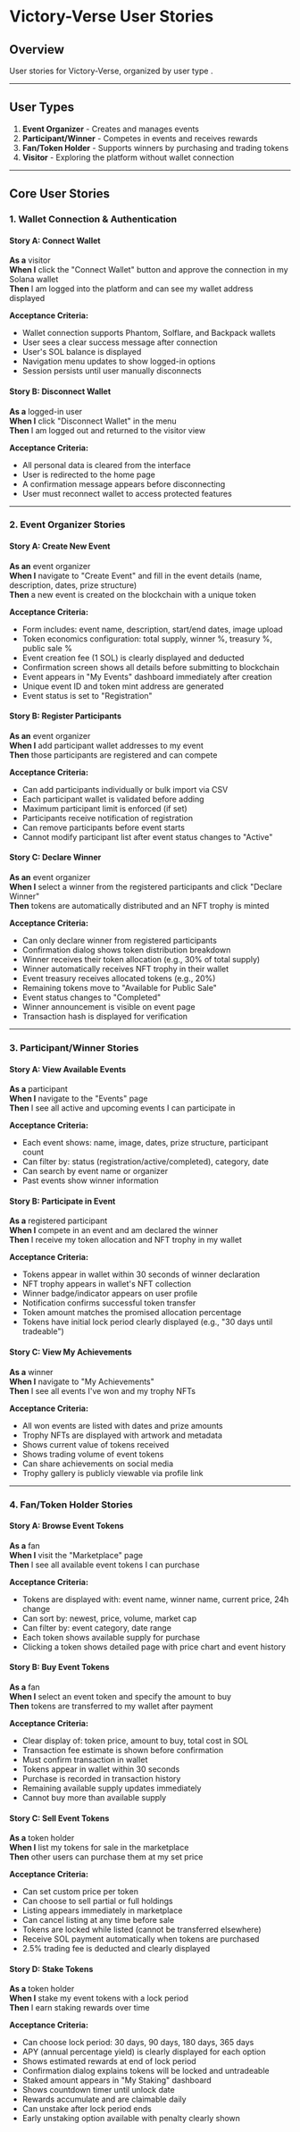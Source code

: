 # Victory-Verse User Stories

## Overview
User stories for Victory-Verse, organized by user type .

---

## User Types

1. **Event Organizer** - Creates and manages  events
2. **Participant/Winner** - Competes in events and receives rewards
3. **Fan/Token Holder** - Supports winners by purchasing and trading tokens
4. **Visitor** - Exploring the platform without wallet connection

---

## Core User Stories

### 1. Wallet Connection & Authentication

#### Story A: Connect Wallet
**As a** visitor  
**When I** click the "Connect Wallet" button and approve the connection in my Solana wallet  
**Then** I am logged into the platform and can see my wallet address displayed

**Acceptance Criteria:**
- Wallet connection supports Phantom, Solflare, and Backpack wallets
- User sees a clear success message after connection
- User's SOL balance is displayed
- Navigation menu updates to show logged-in options
- Session persists until user manually disconnects

#### Story B: Disconnect Wallet
**As a** logged-in user  
**When I** click "Disconnect Wallet" in the menu  
**Then** I am logged out and returned to the visitor view

**Acceptance Criteria:**
- All personal data is cleared from the interface
- User is redirected to the home page
- A confirmation message appears before disconnecting
- User must reconnect wallet to access protected features

---

### 2. Event Organizer Stories

#### Story A: Create New Event
**As an** event organizer  
**When I** navigate to "Create Event" and fill in the event details (name, description, dates, prize structure)  
**Then** a new event is created on the blockchain with a unique token

**Acceptance Criteria:**
- Form includes: event name, description, start/end dates, image upload
- Token economics configuration: total supply, winner %, treasury %, public sale %
- Event creation fee (1 SOL) is clearly displayed and deducted
- Confirmation screen shows all details before submitting to blockchain
- Event appears in "My Events" dashboard immediately after creation
- Unique event ID and token mint address are generated
- Event status is set to "Registration"

#### Story B: Register Participants
**As an** event organizer  
**When I** add participant wallet addresses to my event  
**Then** those participants are registered and can compete

**Acceptance Criteria:**
- Can add participants individually or bulk import via CSV
- Each participant wallet is validated before adding
- Maximum participant limit is enforced (if set)
- Participants receive notification of registration
- Can remove participants before event starts
- Cannot modify participant list after event status changes to "Active"

#### Story C: Declare Winner
**As an** event organizer  
**When I** select a winner from the registered participants and click "Declare Winner"  
**Then** tokens are automatically distributed and an NFT trophy is minted

**Acceptance Criteria:**
- Can only declare winner from registered participants
- Confirmation dialog shows token distribution breakdown
- Winner receives their token allocation (e.g., 30% of total supply)
- Winner automatically receives NFT trophy in their wallet
- Event treasury receives allocated tokens (e.g., 20%)
- Remaining tokens move to "Available for Public Sale"
- Event status changes to "Completed"
- Winner announcement is visible on event page
- Transaction hash is displayed for verification


---

### 3. Participant/Winner Stories

#### Story A: View Available Events
**As a** participant  
**When I** navigate to the "Events" page  
**Then** I see all active and upcoming events I can participate in

**Acceptance Criteria:**
- Each event shows: name, image, dates, prize structure, participant count
- Can filter by: status (registration/active/completed), category, date
- Can search by event name or organizer
- Past events show winner information

#### Story B: Participate in Event
**As a** registered participant  
**When I** compete in an event and am declared the winner  
**Then** I receive my token allocation and NFT trophy in my wallet

**Acceptance Criteria:**
- Tokens appear in wallet within 30 seconds of winner declaration
- NFT trophy appears in wallet's NFT collection
- Winner badge/indicator appears on user profile
- Notification confirms successful token transfer
- Token amount matches the promised allocation percentage
- Tokens have initial lock period clearly displayed (e.g., "30 days until tradeable")

#### Story C: View My Achievements
**As a** winner  
**When I** navigate to "My Achievements"  
**Then** I see all events I've won and my trophy NFTs

**Acceptance Criteria:**
- All won events are listed with dates and prize amounts
- Trophy NFTs are displayed with artwork and metadata
- Shows current value of tokens received
- Shows trading volume of event tokens
- Can share achievements on social media
- Trophy gallery is publicly viewable via profile link

---

### 4. Fan/Token Holder Stories

#### Story A: Browse Event Tokens
**As a** fan  
**When I** visit the "Marketplace" page  
**Then** I see all available event tokens I can purchase

**Acceptance Criteria:**
- Tokens are displayed with: event name, winner name, current price, 24h change
- Can sort by: newest, price, volume, market cap
- Can filter by: event category, date range
- Each token shows available supply for purchase
- Clicking a token shows detailed page with price chart and event history

#### Story B: Buy Event Tokens
**As a** fan  
**When I** select an event token and specify the amount to buy  
**Then** tokens are transferred to my wallet after payment

**Acceptance Criteria:**
- Clear display of: token price, amount to buy, total cost in SOL
- Transaction fee estimate is shown before confirmation
- Must confirm transaction in wallet
- Tokens appear in wallet within 30 seconds
- Purchase is recorded in transaction history
- Remaining available supply updates immediately
- Cannot buy more than available supply

#### Story C: Sell Event Tokens
**As a** token holder  
**When I** list my tokens for sale in the marketplace  
**Then** other users can purchase them at my set price

**Acceptance Criteria:**
- Can set custom price per token
- Can choose to sell partial or full holdings
- Listing appears immediately in marketplace
- Can cancel listing at any time before sale
- Tokens are locked while listed (cannot be transferred elsewhere)
- Receive SOL payment automatically when tokens are purchased
- 2.5% trading fee is deducted and clearly displayed

#### Story D: Stake Tokens
**As a** token holder  
**When I** stake my event tokens with a lock period  
**Then** I earn staking rewards over time

**Acceptance Criteria:**
- Can choose lock period: 30 days, 90 days, 180 days, 365 days
- APY (annual percentage yield) is clearly displayed for each option
- Shows estimated rewards at end of lock period
- Confirmation dialog explains tokens will be locked and untradeable
- Staked amount appears in "My Staking" dashboard
- Shows countdown timer until unlock date
- Rewards accumulate and are claimable daily
- Can unstake after lock period ends
- Early unstaking option available with penalty clearly shown

